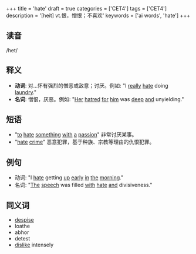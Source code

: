 +++
title = 'hate'
draft = true
categories = ['CET4']
tags = ['CET4']
description = '[heit] vt.恨，憎恨；不喜欢'
keywords = ['ai words', 'hate']
+++

## 读音
/het/

## 释义
- **动词**: 对…怀有强烈的憎恶或敌意；讨厌。例如: "I [really](/post/really/) [hate](/post/hate/) doing [laundry](/post/laundry/)."
- **名词**: 憎恨，厌恶。例如: "[Her](/post/her/) [hatred](/post/hatred/) [for](/post/for/) [him](/post/him/) was [deep](/post/deep/) [and](/post/and/) unyielding."

## 短语
- "[to](/post/to/) [hate](/post/hate/) [something](/post/something/) [with](/post/with/) [a](/post/a/) [passion](/post/passion/)" 非常讨厌某事。
- "[hate](/post/hate/) [crime](/post/crime/)" 恶意犯罪，基于种族、宗教等理由的仇恨犯罪。

## 例句
- 动词: "I [hate](/post/hate/) getting [up](/post/up/) [early](/post/early/) [in](/post/in/) [the](/post/the/) [morning](/post/morning/)."
- 名词: "[The](/post/the/) [speech](/post/speech/) was filled [with](/post/with/) [hate](/post/hate/) [and](/post/and/) divisiveness."

## 同义词
- [despise](/post/despise/)
- loathe
- abhor
- detest
- [dislike](/post/dislike/) intensely
